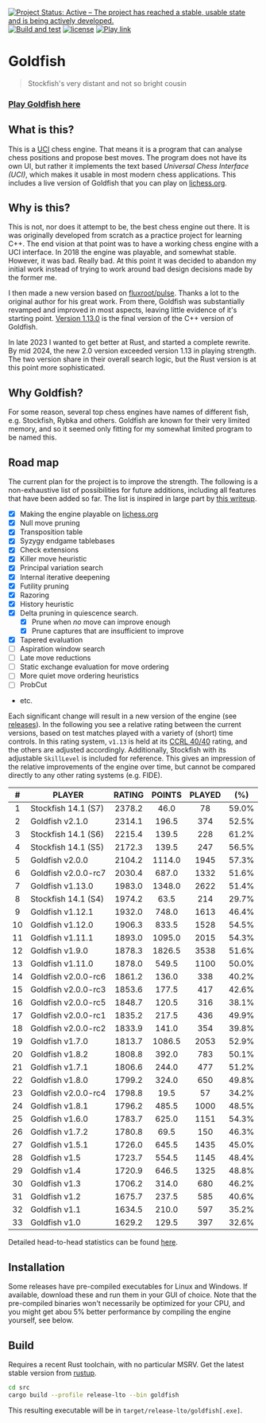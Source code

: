 [![Project Status: Active – The project has reached a stable, usable state and is being actively developed.](http://www.repostatus.org/badges/latest/active.svg)](http://www.repostatus.org/#active)
[![Build and test](https://github.com/bsamseth/Goldfish/actions/workflows/cargo-build-test.yml/badge.svg)](https://github.com/bsamseth/Goldfish/actions/workflows/cargo-build-test.yml)
[![license](https://img.shields.io/github/license/mashape/apistatus.svg)](https://github.com/bsamseth/Goldfish/blob/main/LICENCE)
[![Play link](https://img.shields.io/badge/Play%20Goldfish-lichess-green.svg)](https://lichess.org/@/Goldfish-Engine)



# Goldfish
> Stockfish's very distant and not so bright cousin

### [Play Goldfish here](https://lichess.org/@/Goldfish-Engine)

## What is this?

This is a [UCI](https://www.wbec-ridderkerk.nl/html/UCIProtocol.html) chess engine. 
That means it is a program that can analyse chess
positions and propose best moves.  The program does not have its own UI, but
rather it implements the text based _Universal Chess Interface (UCI)_, which
makes it usable in most modern chess applications. This includes a live version
of Goldfish that you can play on [lichess.org](https://lichess.org/@/Goldfish-Engine).

## Why is this?
This is not, nor does it attempt to be, the best chess engine out there.
It is was originally developed from scratch as a
practice project for learning C++. The end vision at that point was to have a
working chess engine with a UCI interface. In 2018 the engine was playable, and
somewhat stable. However, it was bad. Really bad. At this point it was decided
to abandon my initial work instead of trying to work around bad design
decisions made by the former me. 

I then made a new version based on
[fluxroot/pulse](https://github.com/fluxroot/pulse). Thanks a lot to the
original author for his great work. From there, Goldfish was substantially
revamped and improved in most aspects, leaving little evidence of it's starting
point. [Version 1.13.0](https://github.com/bsamseth/Goldfish/releases/tag/v1.13.0) 
is the final version of the C++ version of Goldfish.

In late 2023 I wanted to get better at Rust, and started a complete rewrite. By
mid 2024, the new 2.0 version exceeded version 1.13 in playing strength. The
two version share in their overall search logic, but the Rust version is at
this point more sophisticated.

## Why Goldfish?

For some reason, several top chess engines have names of different fish, e.g.
Stockfish, Rybka and others. Goldfish are known for their very limited memory,
and so it seemed only fitting for my somewhat limited program to be named this. 

## Road map

The current plan for the project is to improve the strength. The following is a
non-exhaustive list of possibilities for future additions, including all features that have
been added so far. The list is inspired in large part by [this writeup](http://www.frayn.net/beowulf/theory.html).

-   [X] Making the engine playable on [lichess.org](lichess.org)
-   [X] Null move pruning
-   [X] Transposition table
-   [X] Syzygy endgame tablebases
-   [X] Check extensions
-   [X] Killer move heuristic
-   [X] Principal variation search
-   [X] Internal iterative deepening
-   [X] Futility pruning
-   [X] Razoring
-   [X] History heuristic
-   [X] Delta pruning in quiescence search.
    +   [X] Prune when _no_ move can improve enough
    +   [X] Prune captures that are insufficient to improve
-   [X] Tapered evaluation
-   [ ] Aspiration window search
-   [ ] Late move reductions
-   [ ] Static exchange evaluation for move ordering
-   [ ] More quiet move ordering heuristics
-   [ ] ProbCut
-   etc.

Each significant change will result in a new version of the engine (see
[releases](https://github.com/bsamseth/Goldfish/releases)). In the following
you see a relative rating between the current versions, based on test matches
played with a variety of (short) time controls. In this rating system, `v1.13`
is held at its [CCRL 40/40](http://computerchess.org.uk/ccrl/4040/) rating, and
the others are adjusted accordingly. Additionally, Stockfish with its
adjustable `SkillLevel` is included for reference. This gives an impression of
the relative improvements of the engine over time, but cannot be compared
directly to any other rating systems (e.g. FIDE).


 |   # | PLAYER               |   RATING  | POINTS  | PLAYED   | (%)|
 |:---:|---|:---:|:---:|:---:|:---:|
 |  1 | Stockfish 14.1 (S7)    |  2378.2  |   46.0  |   78 | 59.0% |
 |  2 | Goldfish v2.1.0        |  2314.1  |  196.5  |  374 | 52.5% |
 |  3 | Stockfish 14.1 (S6)    |  2215.4  |  139.5  |  228 | 61.2% |
 |  4 | Stockfish 14.1 (S5)    |  2172.3  |  139.5  |  247 | 56.5% |
 |  5 | Goldfish v2.0.0        |  2104.2  | 1114.0  | 1945 | 57.3% |
 |  6 | Goldfish v2.0.0-rc7    |  2030.4  |  687.0  | 1332 | 51.6% |
 |  7 | Goldfish v1.13.0       |  1983.0  | 1348.0  | 2622 | 51.4% |
 |  8 | Stockfish 14.1 (S4)    |  1974.2  |   63.5  |  214 | 29.7% |
 |  9 | Goldfish v1.12.1       |  1932.0  |  748.0  | 1613 | 46.4% |
 | 10 | Goldfish v1.12.0       |  1906.3  |  833.5  | 1528 | 54.5% |
 | 11 | Goldfish v1.11.1       |  1893.0  | 1095.0  | 2015 | 54.3% |
 | 12 | Goldfish v1.9.0        |  1878.3  | 1826.5  | 3538 | 51.6% |
 | 13 | Goldfish v1.11.0       |  1878.0  |  549.5  | 1100 | 50.0% |
 | 14 | Goldfish v2.0.0-rc6    |  1861.2  |  136.0  |  338 | 40.2% |
 | 15 | Goldfish v2.0.0-rc3    |  1853.6  |  177.5  |  417 | 42.6% |
 | 16 | Goldfish v2.0.0-rc5    |  1848.7  |  120.5  |  316 | 38.1% |
 | 17 | Goldfish v2.0.0-rc1    |  1835.2  |  217.5  |  436 | 49.9% |
 | 18 | Goldfish v2.0.0-rc2    |  1833.9  |  141.0  |  354 | 39.8% |
 | 19 | Goldfish v1.7.0        |  1813.7  | 1086.5  | 2053 | 52.9% |
 | 20 | Goldfish v1.8.2        |  1808.8  |  392.0  |  783 | 50.1% |
 | 21 | Goldfish v1.7.1        |  1806.6  |  244.0  |  477 | 51.2% |
 | 22 | Goldfish v1.8.0        |  1799.2  |  324.0  |  650 | 49.8% |
 | 23 | Goldfish v2.0.0-rc4    |  1798.8  |   19.5  |   57 | 34.2% |
 | 24 | Goldfish v1.8.1        |  1796.2  |  485.5  | 1000 | 48.5% |
 | 25 | Goldfish v1.6.0        |  1783.7  |  625.0  | 1151 | 54.3% |
 | 26 | Goldfish v1.7.2        |  1780.8  |   69.5  |  150 | 46.3% |
 | 27 | Goldfish v1.5.1        |  1726.0  |  645.5  | 1435 | 45.0% |
 | 28 | Goldfish v1.5          |  1723.7  |  554.5  | 1145 | 48.4% |
 | 29 | Goldfish v1.4          |  1720.9  |  646.5  | 1325 | 48.8% |
 | 30 | Goldfish v1.3          |  1706.2  |  314.0  |  680 | 46.2% |
 | 31 | Goldfish v1.2          |  1675.7  |  237.5  |  585 | 40.6% |
 | 32 | Goldfish v1.1          |  1634.5  |  210.0  |  597 | 35.2% |
 | 33 | Goldfish v1.0          |  1629.2  |  129.5  |  397 | 32.6% |


Detailed head-to-head statistics can be found [here](stats/head-to-head-history.txt).

## Installation

Some releases have pre-compiled executables for Linux and Windows. If
available, download these and run them in your GUI of choice. Note that the
pre-compiled binaries won't necessarily be optimized for your CPU, and you
might get abou 5% better performance by compiling the engine yourself, see
below.

## Build

Requires a recent Rust toolchain, with no particular MSRV. Get the latest stable version from [rustup](https://rustup.rs/).

``` bash
cd src
cargo build --profile release-lto --bin goldfish
```

This resulting executable will be in `target/release-lto/goldfish[.exe]`.
